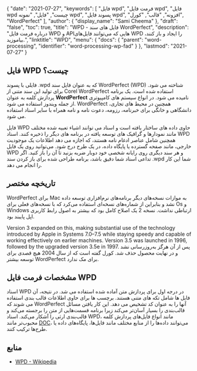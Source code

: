 {
  "date": "2021-07-27",
  "keywords": [
"فایل wpd",
"فرمت فایل wpd",
"فایل wpd چیست",
"فایل",
"نمونه wpd",
"پسوند فایل wpd",
"افزونه",
"قالب",
"کورل",
"WordPerfect"
],
  "author": {
    "display_name": "Sami Cheema"
},
  "draft": "false",
  "toc": true,
  "title": "WPD - فایل های سند WordPerfect",
  "description": "درباره فرمت فایل WPD و APIهایی که می‌توانند فایل‌های WPD را ایجاد و باز کنند، بیاموزید.",
  "linktitle": "WPD",
  "menu": {
    "docs": {
      "parent": "word-processing",
      "identifier": "word-processing-wp-fad"
}
},
  "lastmod": "2021-07-27"
}

## فایل WPD چیست؟

فایلی با پسوند .wpd که به عنوان فایل سند WordPerfect (WPD) شناخته می شود. برای تولید این سند متنی از Corel WordPerfect استفاده شده است. یک برنامه پردازش کلمه به عنوان **WordPerfect** نامیده می شود. در انواع سیستم های کامپیوتری از جمله ویندوز استفاده می شود. WordPerfect همچنین در محیط های تجاری، دانشگاهی و خانگی برای خبرنامه، رزومه، دعوت نامه و نامه همراه با سایر اسناد استفاده می شود.

فایل WPD حاوی داده های ساختار یافته است و اسناد می توانند اشیاء تعبیه شده مختلف مانند نمودارها و گرافیک های توسعه یافته در برنامه های دیگر را ذخیره کنند. اسناد WPD همچنین شامل عناصر ادغام نامه هستند، که اجازه می دهد اطلاعات یک موجودیت خارجی، مانند صفحه گسترده یا پایگاه داده، در یک طرح درج شود. می‌توانید روی یک فایل WPD و هر سند دیگری روی رایانه شخصی خود دوبار ضربه بزنید تا آن را باز کنید. اگر تداعی اسناد شما دقیق باشد، برنامه طراحی شده برای باز کردن سند .wpd شما این کار را انجام می دهد.


## تاریخچه مختصر ##

WordPerfect برای Mac به موازات نسخه‌های دیگر برنامه‌های نرم‌افزاری توسعه داده نشد و بنابراین از شماره‌های نسخه‌ای استفاده می‌کرد که با نسخه‌های فعلی برای Os و Windows ارتباطی نداشت. نسخه 2 یک اصلاح کامل بود که بیشتر به اصول رابط کاربری اپل پایبند بود.

Version 3 expanded on this, making substantial use of the technology introduced by Apple in Systems 7.0–7.5 while staying speedy and capable of working effectively on earlier machines. Version 3.5 was launched in 1996, followed by the upgraded version 3.5e in 1997. پس از آن هرگز به‌روزرسانی نشد و در نهایت محصول حذف شد. کورل گفته است که از سال 2004 هیچ قصدی برای توسعه بیشتر WordPerfect برای مک ندارد.

## مشخصات فرمت فایل WPD ##

اسناد WPD در درجه اول برای پردازش متن آماده شده استفاده می شد. در نتیجه، آن فایل ها شامل تکه های متنی هستند. برچسب ها برای حاوی اطلاعات قالب بندی استفاده می شوند که WordPerfect آنها را به عنوان کد تشخیص می دهد. این کار یافتن مسائل قالب‌بندی را بسیار آسان‌تر می‌کند زیرا برنامه قسمت‌هایی از متن را برجسته می‌کند و قالب‌بندی ارثی را آشکار می‌کند. اسناد WPD، مانند انواع فایل‌های پردازش کلمه محبوب‌تر مانند [DOC](/word-processing/doc/)، می‌توانند داده‌ها را از منابع مختلف مانند فایل‌ها، پایگاه‌های داده یا طرح‌ها ترکیب کنند.
## منابع ##

* [WPD - Wikipedia](https://en.wikipedia.org/wiki/WordPerfect)


